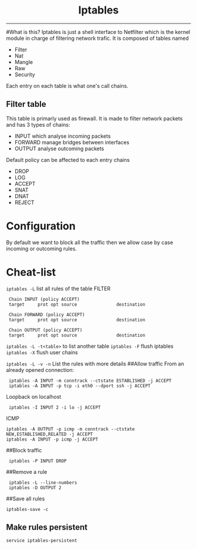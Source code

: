 <center><h1>Iptables</h1></center>

-----
#What is this?
Iptables is just a shell interface to Netfilter which is the kernel module in charge of filtering network trafic. It is composed of tables named

- Filter
- Nat
- Mangle
- Raw
- Security

Each entry on each table is what one's call chains.

## Filter table
This table is primarly used as firewall. It is made to filter network packets and has 3 types of chains:

- INPUT which analyse incoming packets
- FORWARD manage bridges between interfaces
- OUTPUT analyse outcoming packets

Default policy can be affected to each entry chains

- DROP
- LOG
- ACCEPT
- SNAT
- DNAT
- REJECT

# Configuration
By default we want to block all the traffic then we allow case by case incoming or outcoming rules.

# Cheat-list
`iptables -L` list all rules of the table FILTER

     Chain INPUT (policy ACCEPT)
     target     prot opt source               destination         

     Chain FORWARD (policy ACCEPT)
     target     prot opt source               destination         

     Chain OUTPUT (policy ACCEPT)
     target     prot opt source               destination

`iptables -L -t<table>` to list another table
`iptables -F` flush iptables
`iptables -X` flush user chains

`iptables -L -v -n` List the rules with more details
##Allow traffic
From an already opened connection:

     iptables -A INPUT -m conntrack --ctstate ESTABLISHED -j ACCEPT
     iptables -A INPUT -p tcp -i eth0 --dport ssh -j ACCEPT

Loopback on localhost

     iptables -I INPUT 2 -i lo -j ACCEPT

ICMP

    iptables -A OUTPUT -p icmp -m conntrack --ctstate NEW,ESTABLISHED,RELATED -j ACCEPT
    iptables -A INPUT -p icmp -j ACCEPT
##Block traffic

     iptables -P INPUT DROP 

##Remove a rule

     iptables -L --line-numbers
     iptables -D OUTPUT 2

##Save all rules

    iptables-save -c

## Make rules persistent

    service iptables-persistent
